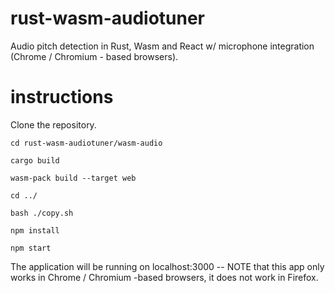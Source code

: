 # rust-wasm-audiotuner
Audio pitch detection in Rust, Wasm and React w/ microphone integration (Chrome / Chromium - based browsers).

# instructions
Clone the repository.   

```cd rust-wasm-audiotuner/wasm-audio```     

```cargo build```    

```wasm-pack build --target web```       

```cd ../```    

```bash ./copy.sh```     

```npm install```

```npm start```

The application will be running on localhost:3000 -- NOTE that this app only works in Chrome / Chromium -based browsers, it does not work in Firefox.
